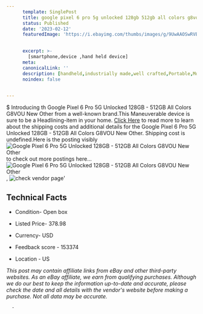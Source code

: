 ```yaml
---
      template: SinglePost
      title: google pixel 6 pro 5g unlocked 128gb 512gb all colors g8vou new other
      status: Published
      date: '2023-02-12'
      featuredImage: 'https://i.ebayimg.com/thumbs/images/g/9UwAAOSwRVBizcuX/s-l225.jpg'
       

      excerpt: >-
        [smartphone,device ,hand held device]
      meta:
      canonicalLink: ''
      description: [handheld,industrially made,well crafted,Portable,Mobile,Compact,Convenient,Lightweight,Maneuverable,Man-portable,Miniature,Carriable,Hand-held,Light,Holdable,Transportable,Mobile device,Pocket-sized,On-the-go,Wireless,Cordless,Compact size,Convenient size, smartphone,device ,hand held device]
      noindex: false
      

---
```

$
      Introducing th Google Pixel 6 Pro 5G Unlocked 128GB - 512GB All Colors G8VOU New Other from a well-known brand.This Maneuverable device  is sure to be a Headlining-item in your home. [Click Here](https://www.ebay.com/itm/354438178239?hash=item52862965bf%3Ag%3A9UwAAOSwRVBizcuX&mkevt=1&mkcid=1&mkrid=711-53200-19255-0&campid=%253CePNCampaignId%253E&customid=%253CreferenceId%253E&toolid=10049) to read more to learn about the shipping costs and additional details for the Google Pixel 6 Pro 5G Unlocked 128GB - 512GB All Colors G8VOU New Other. Shipping cost is undefined.Here is the posting visibly ![Google Pixel 6 Pro 5G Unlocked 128GB - 512GB All Colors G8VOU New Other](https://i.ebayimg.com/thumbs/images/g/9UwAAOSwRVBizcuX/s-l225.jpg) to check out more postings here... ![Google Pixel 6 Pro 5G Unlocked 128GB - 512GB All Colors G8VOU New Other](https://i.ebayimg.com/images/g/9UwAAOSwRVBizcuX/s-l640.jpg), ![check vendor page](https://origin-galleryplus.ebayimg.com/ws/web/354438178239_2_0_1/225x225.jpg,https://origin-galleryplus.ebayimg.com/ws/web/354438178239_3_0_1/225x225.jpg,https://origin-galleryplus.ebayimg.com/ws/web/354438178239_4_0_1/225x225.jpg,https://origin-galleryplus.ebayimg.com/ws/web/354438178239_5_0_1/225x225.jpg,https://origin-galleryplus.ebayimg.com/ws/web/354438178239_6_0_1/225x225.jpg,https://origin-galleryplus.ebayimg.com/ws/web/354438178239_7_0_1/225x225.jpg,https://origin-galleryplus.ebayimg.com/ws/web/354438178239_8_0_1/225x225.jpg,https://origin-galleryplus.ebayimg.com/ws/web/354438178239_9_0_1/225x225.jpg,https://origin-galleryplus.ebayimg.com/ws/web/354438178239_10_0_1/225x225.jpg,https://origin-galleryplus.ebayimg.com/ws/web/354438178239_11_0_1/225x225.jpg,https://origin-galleryplus.ebayimg.com/ws/web/354438178239_12_0_1/225x225.jpg)'

      

 ## Technical Facts 



     
      

 - Condition- Open box 


      

 - Listed Price- 378.98 


      

 - Currency- USD 


      

 - Feedback score - 153374 


      

 - Location - US 


      
      

 *_This post may contain affiliate links from eBay and other third-party websites. As an eBay affiliate, we earn from qualifying purchases. Although we do our best to keep the information up-to-date and accurate, please check the date and all details with the vendor's website before making a purchase. Not all data may be accurate._*




      -
